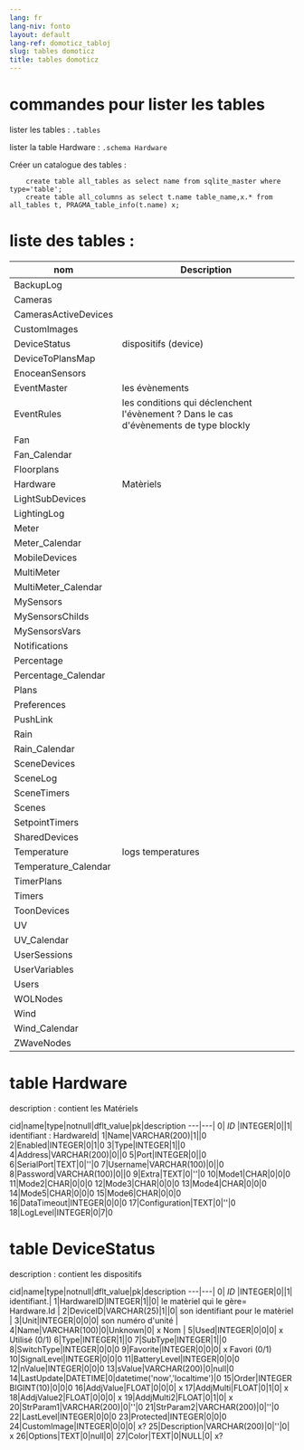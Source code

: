 ```yaml
---
lang: fr
lang-niv: fonto
layout: default
lang-ref: domoticz_tabloj
slug: tables domoticz
title: tables domoticz
---
```


# commandes pour lister les tables

lister les tables : `.tables`

lister la table Hardware : `.schema Hardware`

Créer un catalogue des tables :

```
    create table all_tables as select name from sqlite_master where type='table';  
    create table all_columns as select t.name table_name,x.* from all_tables t, PRAGMA_table_info(t.name) x;
```

# liste des tables :

nom                 | Description|
---|---|
BackupLog|  |
Cameras|  |
CamerasActiveDevices|  |
CustomImages|  |
DeviceStatus| dispositifs (device) |
DeviceToPlansMap|  |
EnoceanSensors|  |
EventMaster| les évènements |
EventRules| les conditions qui déclenchent l'évènement ? Dans le cas d'évènements de type blockly |
Fan|  |
Fan_Calendar|  |
Floorplans|  |
Hardware          | Matèriels |
LightSubDevices|  |
LightingLog|  |
Meter|  |
Meter_Calendar|  |
MobileDevices|  |
MultiMeter|  |
MultiMeter_Calendar|  |
MySensors|  |
MySensorsChilds|  |
MySensorsVars|  |
Notifications|  |
Percentage|  |
Percentage_Calendar|  |
Plans|  |
Preferences|  |
PushLink|  |
Rain|  |
Rain_Calendar|  |
SceneDevices|  |
SceneLog|  |
SceneTimers|  |
Scenes|  |
SetpointTimers|  |
SharedDevices|  |
Temperature| logs temperatures |
Temperature_Calendar|  |
TimerPlans|  |
Timers|  |
ToonDevices|  |
UV|  |
UV_Calendar|  |
UserSessions|  |
UserVariables|  |
Users|  |
WOLNodes|  |
Wind|  |
Wind_Calendar|  |
ZWaveNodes|  |


# table Hardware
description : contient les Matériels

cid|name|type|notnull|dflt_value|pk|description
---|---|
0| *ID* |INTEGER|0||1| identifiant : HardwareId|
1|Name|VARCHAR(200)|1||0
2|Enabled|INTEGER|0|1|0
3|Type|INTEGER|1||0
4|Address|VARCHAR(200)|0||0
5|Port|INTEGER|0||0
6|SerialPort|TEXT|0|''|0
7|Username|VARCHAR(100)|0||0
8|Password|VARCHAR(100)|0||0
9|Extra|TEXT|0|''|0
10|Mode1|CHAR|0|0|0
11|Mode2|CHAR|0|0|0
12|Mode3|CHAR|0|0|0
13|Mode4|CHAR|0|0|0
14|Mode5|CHAR|0|0|0
15|Mode6|CHAR|0|0|0
16|DataTimeout|INTEGER|0|0|0
17|Configuration|TEXT|0|''|0
18|LogLevel|INTEGER|0|7|0

# table DeviceStatus
description : contient les dispositifs

cid|name|type|notnull|dflt_value|pk|description
---|---|
0| *ID* |INTEGER|0||1| identifiant.|
1|HardwareID|INTEGER|1||0| le matèriel qui le gère= Hardware.Id |
2|DeviceID|VARCHAR(25)|1||0| son identifiant pour le matèriel |
3|Unit|INTEGER|0|0|0| son numéro d'unité |
4|Name|VARCHAR(100)|0|Unknown|0| x Nom |
5|Used|INTEGER|0|0|0| x Utilisé (0/1)
6|Type|INTEGER|1||0
7|SubType|INTEGER|1||0
8|SwitchType|INTEGER|0|0|0
9|Favorite|INTEGER|0|0|0| x Favori (0/1)
10|SignalLevel|INTEGER|0|0|0
11|BatteryLevel|INTEGER|0|0|0
12|nValue|INTEGER|0|0|0
13|sValue|VARCHAR(200)|0|null|0
14|LastUpdate|DATETIME|0|datetime('now','localtime')|0
15|Order|INTEGER BIGINT(10)|0|0|0
16|AddjValue|FLOAT|0|0|0| x
17|AddjMulti|FLOAT|0|1|0| x
18|AddjValue2|FLOAT|0|0|0| x
19|AddjMulti2|FLOAT|0|1|0| x
20|StrParam1|VARCHAR(200)|0|''|0
21|StrParam2|VARCHAR(200)|0|''|0
22|LastLevel|INTEGER|0|0|0
23|Protected|INTEGER|0|0|0
24|CustomImage|INTEGER|0|0|0| x?
25|Description|VARCHAR(200)|0|''|0| x
26|Options|TEXT|0|null|0|
27|Color|TEXT|0|NULL|0| x?

